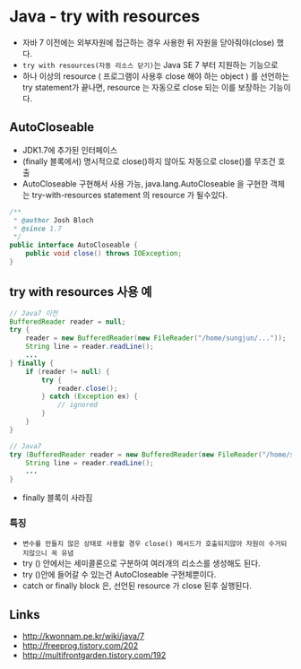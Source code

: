 # Java - try with resources

- 자바 7 이전에는 외부자원에 접근하는 경우 사용한 뒤 자원을 닫아줘야(close) 했다.
- `try with resources(자동 리소스 닫기)`는 Java SE 7 부터 지원하는 기능으로
- 하나 이상의 resource ( 프로그램이 사용후 close 해야 하는 object ) 를 선언하는 try statement가 끝나면, resource 는 자동으로 close 되는 이를 보장하는 기능이다.

## AutoCloseable
- JDK1.7에 추가된 인터페이스
- (finally 블록에서) 명시적으로 close()하지 않아도 자동으로 close()를 무조건 호출
- AutoCloseable 구현해서 사용 가능, java.lang.AutoCloseable 을 구현한 객체는 try-with-resources statement 의 resource 가 될수있다.

```java
/**
 * @author Josh Bloch
 * @since 1.7
 */
public interface AutoCloseable {
    public void close() throws IOException;
}
```

## try with resources 사용 예

```java 
// Java7 이전
BufferedReader reader = null;
try {
    reader = new BufferedReader(new FileReader("/home/sungjun/..."));
    String line = reader.readLine();
    ...
} finally {
    if (reader != null) {
        try {
            reader.close();
        } catch (Exception ex) {
            // ignored
        }
    }
}
```

```java
// Java7
try (BufferedReader reader = new BufferedReader(new FileReader("/home/sungjun/..."))) {
    String line = reader.readLine();
    ...
}
```

- finally 블록이 사라짐

### 특징
- `변수를 만들지 않은 상태로 사용할 경우 close() 메서드가 호출되지않아 자원이 수거되지않으니 꼭 유념`
- try () 안에서는 세미콜론으로 구분하여 여러개의 리소스를 생성해도 된다.
- try ()안에 들어갈 수 있는건 AutoCloseable 구현체뿐이다.
- catch or finally block 은, 선언된 resource 가 close 된후 실행된다.


## Links
- <http://kwonnam.pe.kr/wiki/java/7>
- <http://freeprog.tistory.com/202>
- <http://multifrontgarden.tistory.com/192>
